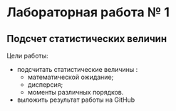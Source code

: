 # Лабораторная работа № 1 
## Подсчет статистических величин

Цели работы:

- подсчитать статистические величины :
	+ математической ожидание;
	+ дисперсия;
	+ моменты различных порядков.
- выложить результат работы на GitHub

